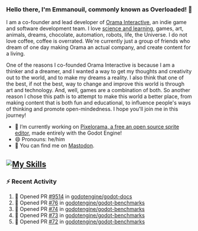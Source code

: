 ### Hello there, I'm Emmanouil, commonly known as Overloaded! 👋
I am a co-founder and lead developer of [Orama Interactive](https://www.oramainteractive.com/), an indie game and software development team. I love [science and learning](https://github.com/OverloadedOrama/KnowledgeBase), games, art, animals, dreams, chocolate, automation, robots, life, the Universe. I do not love coffee, coffee is overrated. We're currently just a group of friends who dream of one day making Orama an actual company, and create content for a living.

One of the reasons I co-founded Orama Interactive is because I am a thinker and a dreamer, and I wanted a way to get my thoughts and creativity out to the world, and to make my dreams a reality. I also think that one of the best, if not the best, way to change and improve this world is through art and technology. And, well, games are a combination of both. So another reason I chose this path is to attempt to make this world a better place, from making content that is both fun and educational, to influence people's ways of thinking and promote open-mindedness. I hope you'll join me in this journey!

- 🔭 I’m currently working on [Pixelorama, a free an open source sprite editor](https://github.com/Orama-Interactive/Pixelorama), made entirely with the Godot Engine!
- 😄 Pronouns: he/him
- 🐘 You can find me on <a rel="me" href="https://mastodon.social/@Overloaded">Mastodon</a>.

[![My Skills](https://skillicons.dev/icons?i=godot,py,cpp,cs,git,linux,html)](https://skillicons.dev)
---

### :zap: Recent Activity

<!--START_SECTION:activity-->
1. 💪 Opened PR [#9514](https://github.com/godotengine/godot-docs/pull/9514) in [godotengine/godot-docs](https://github.com/godotengine/godot-docs)
2. 💪 Opened PR [#76](https://github.com/godotengine/godot-benchmarks/pull/76) in [godotengine/godot-benchmarks](https://github.com/godotengine/godot-benchmarks)
3. 💪 Opened PR [#74](https://github.com/godotengine/godot-benchmarks/pull/74) in [godotengine/godot-benchmarks](https://github.com/godotengine/godot-benchmarks)
4. 💪 Opened PR [#73](https://github.com/godotengine/godot-benchmarks/pull/73) in [godotengine/godot-benchmarks](https://github.com/godotengine/godot-benchmarks)
5. 💪 Opened PR [#72](https://github.com/godotengine/godot-benchmarks/pull/72) in [godotengine/godot-benchmarks](https://github.com/godotengine/godot-benchmarks)
<!--END_SECTION:activity-->

<!--
**OverloadedOrama/OverloadedOrama** is a ✨ _special_ ✨ repository because its `README.md` (this file) appears on your GitHub profile.

Here are some ideas to get you started:

- 👯 I’m looking to collaborate on ...
- 🤔 I’m looking for help with ...
- 💬 Ask me about ...
- 📫 How to reach me: ...
- ⚡ Fun fact: ...
-->
